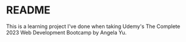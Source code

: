 # README

This is a learning project I've done when taking Udemy's The Complete 2023 Web Development Bootcamp by Angela Yu.
